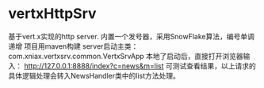 # vertxHttpSrv
基于vert.x实现的http server.
内置一个发号器，采用SnowFlake算法，编号单调递增
项目用maven构建
server启动主类：com.xniax.vertxsrv.common.VertxSrvApp
本地了启动后，直接打开浏览器输入：
http://127.0.0.1:8888/index?c=news&m=list
可测试查看结果，以上请求的具体逻辑处理会转入NewsHandler类中的list方法处理。
